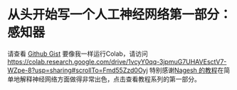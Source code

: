 # 从头开始写一个人工神经网络第一部分：感知器


<!--more-->
<!-- Independent project via Python in Summer 2020 EconEx externship -->

请查看 [Github Gist](https://gist.github.com/Yumian-Cui/ad4b1b9187fc5e36d4d53a75e4875c8e)
要像我一样运行Colab，请访问 https://colab.research.google.com/drive/1vcyY0qq-3jpmuG7UHAVEsctV7-WZpe-8?usp=sharing#scrollTo=Fmd55Zzd0Oyj
特别感谢[Nagesh 的教程](https://www.kdnuggets.com/2019/11/build-artificial-neural-network-scratch-part-1.html)在简单地解释神经网络方面做得非常出色，点击查看教程系列的第一部分。
